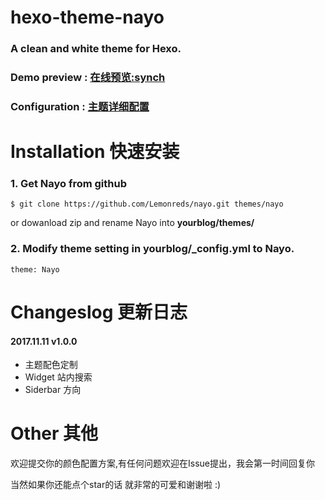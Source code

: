 # hexo-theme-nayo
### A clean and white theme for Hexo.

### Demo preview  : [在线预览:synch](http://synch.site)
### Configuration : [主题详细配置](http://synch.site/2017/10/26/Hexo-theme-Nayo/)

# Installation 快速安装

### 1. Get Nayo from github 
```
$ git clone https://github.com/Lemonreds/nayo.git themes/nayo
```

or dowanload zip and rename Nayo into **yourblog/themes/**  
### 2. Modify theme setting in yourblog/_config.yml to Nayo. 
```
theme: Nayo

```

# Changeslog 更新日志

#### 2017.11.11    v1.0.0
- 主题配色定制
- Widget 站内搜索
- Siderbar 方向

# Other 其他
欢迎提交你的颜色配置方案,有任何问题欢迎在Issue提出，我会第一时间回复你

当然如果你还能点个star的话 就非常的可爱和谢谢啦 :)